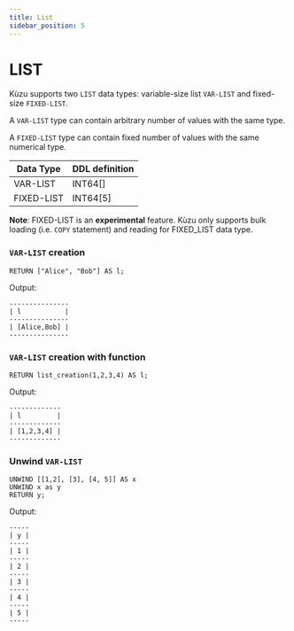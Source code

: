 ```yaml
---
title: List
sidebar_position: 5
---
```


# LIST
Kùzu supports two `LIST` data types: variable-size list `VAR-LIST` and fixed-size `FIXED-LIST`.

A `VAR-LIST` type can contain arbitrary number of values with the same type.

A `FIXED-LIST` type can contain fixed number of values with the same numerical type.


| Data Type | DDL definition
| --- | --- | 
| VAR-LIST | INT64[] |
| FIXED-LIST | INT64[5] |

**Note**: FIXED-LIST is an **experimental** feature. Kùzu only supports bulk loading (i.e. `COPY` statement) and reading for FIXED_LIST data type.

### `VAR-LIST` creation
```
RETURN ["Alice", "Bob"] AS l;
```
Output:
```
---------------
| l           |
---------------
| [Alice,Bob] |
---------------
```

### `VAR-LIST` creation with function
```
RETURN list_creation(1,2,3,4) AS l;
```
Output:
```
-------------
| l         |
-------------
| [1,2,3,4] |
-------------
```

### Unwind `VAR-LIST`
```
UNWIND [[1,2], [3], [4, 5]] AS x 
UNWIND x as y 
RETURN y;
```
Output:
```
-----
| y |
-----
| 1 |
-----
| 2 |
-----
| 3 |
-----
| 4 |
-----
| 5 |
-----
```

